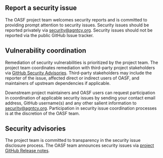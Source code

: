 ## Report a security issue

The OASF project team welcomes security reports and is committed to
providing prompt attention to security issues. Security issues should be
reported privately via [security@agntcy.org](mailto:security@agntcy.org).
Security issues should not be reported via the public GitHub Issue tracker.


## Vulnerability coordination

Remediation of security vulnerabilities is prioritized by the project team. The
project team coordinates remediation with third-party project stakeholders via
[GitHub Security Advisories](https://help.github.com/en/github/managing-security-vulnerabilities/about-github-security-advisories). Third-party stakeholders may include the reporter of the issue, affected direct or indirect
users of OASF, and maintainers of upstream dependencies if applicable.

Downstream project maintainers and OASF users can request participation in
coordination of applicable security issues by sending your contact email address,
GitHub username(s) and any other salient information to [security@agntcy.org](mailto:security@agntcy.org).
Participation in security issue coordination processes is at the discretion of the OASF team.

## Security advisories

The project team is committed to transparency in the security issue disclosure
process. The OASF team announces security issues via [project GitHub Release notes](https://github.com/agtncy/oasf/releases).
